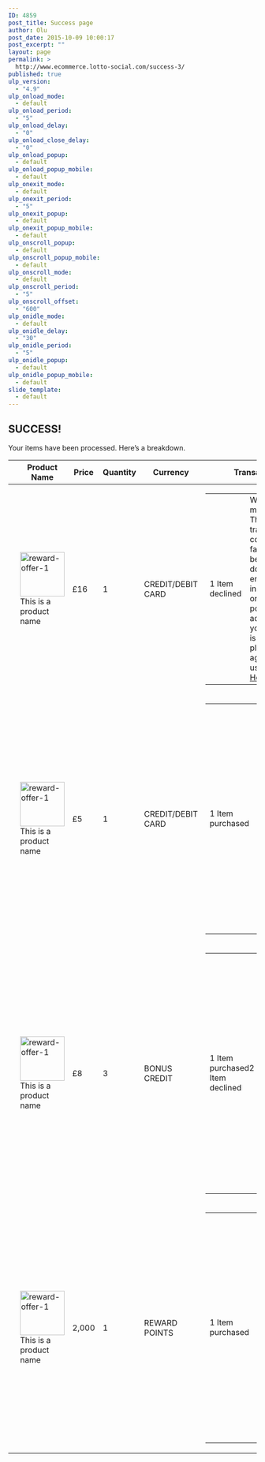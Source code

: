 ```yaml
---
ID: 4859
post_title: Success page
author: Olu
post_date: 2015-10-09 10:00:17
post_excerpt: ""
layout: page
permalink: >
  http://www.ecommerce.lotto-social.com/success-3/
published: true
ulp_version:
  - "4.9"
ulp_onload_mode:
  - default
ulp_onload_period:
  - "5"
ulp_onload_delay:
  - "0"
ulp_onload_close_delay:
  - "0"
ulp_onload_popup:
  - default
ulp_onload_popup_mobile:
  - default
ulp_onexit_mode:
  - default
ulp_onexit_period:
  - "5"
ulp_onexit_popup:
  - default
ulp_onexit_popup_mobile:
  - default
ulp_onscroll_popup:
  - default
ulp_onscroll_popup_mobile:
  - default
ulp_onscroll_mode:
  - default
ulp_onscroll_period:
  - "5"
ulp_onscroll_offset:
  - "600"
ulp_onidle_mode:
  - default
ulp_onidle_delay:
  - "30"
ulp_onidle_period:
  - "5"
ulp_onidle_popup:
  - default
ulp_onidle_popup_mobile:
  - default
slide_template:
  - default
---
```

<div class="woocommerce successDev">
<h2 class="greencolor">SUCCESS!</h2>
Your items have been processed. Here’s a breakdown.
<table class="shop_table cart" cellspacing="0">
<thead>
<tr>
<th class="product-remove"></th>
<th class="product-name">Product Name</th>
<th class="product-price">Price</th>
<th class="product-quantity">Quantity</th>
<th class="product-currency">Currency</th>
<th class="product-transaction">Transaction</th>
<th></th>
</tr>
</thead>
<tbody>
<tr class="cart_item">
<td class="product-remove"></td>
<td class="product-name"><a href="http://www.ecommerce.lotto-social.com/product/burger/"><img class="attachment-shop_thumbnail wp-post-image" src="http://www.ecommerce.lotto-social.com/wp-content/uploads/reward-offer-11-90x90.jpg" alt="reward-offer-1" width="90" height="90" /></a> This is a product name</td>
<td class="product-price">£16</td>
<td class="product-quantity">1</td>
<td class="product-currency"><span class="greencolor">CREDIT/DEBIT CARD</span></td>
<td class="declined-tooltip">
<table>
<tbody>
<tr>
<td class="product-transaction"><span class="rightWrong declined">1 Item declined</span></td>
<td><a class="ecolor tooltip-link">What this means</a>
<div class="tooltip-detail">This transaction could have failed
because you don’t have enough funds
in your credit or reward points in your
account. If you think this is an error
please try again or drop us a line in the
<a class="ecolor" href="www.dev.lotto-social.com/membersarea-help" target="_blank">Help page</a></div></td>
</tr>
</tbody>
</table>
</td>
</tr>
<tr class="cart_item">
<td class="product-remove"></td>
<td class="product-name"><a href="http://www.ecommerce.lotto-social.com/product/burger/"><img class="attachment-shop_thumbnail wp-post-image" src="http://www.ecommerce.lotto-social.com/wp-content/uploads/reward-offer-11-90x90.jpg" alt="reward-offer-1" width="90" height="90" /></a> This is a product name</td>
<td class="product-price">£5</td>
<td class="product-quantity">1</td>
<td class="product-currency"><span class="greencolor">CREDIT/DEBIT CARD</span></td>
<td class="declined-tooltip">
<table>
<tbody>
<tr>
<td class="product-transaction"><span class="rightWrong purchased">1 Item purchased</span></td>
<td><a class="ecolor tooltip-link">What this means</a>
<div class="tooltip-detail">This transaction could have failed
because you don’t have enough funds
in your credit or reward points in your
account. If you think this is an error
please try again or drop us a line in the
<a class="ecolor" href="www.dev.lotto-social.com/membersarea-help" target="_blank">Help page</a></div></td>
</tr>
</tbody>
</table>
</td>
</tr>
<tr class="cart_item">
<td class="product-remove"></td>
<td class="product-name"><a href="http://www.ecommerce.lotto-social.com/product/burger/"><img class="attachment-shop_thumbnail wp-post-image" src="http://www.ecommerce.lotto-social.com/wp-content/uploads/reward-offer-11-90x90.jpg" alt="reward-offer-1" width="90" height="90" /></a> This is a product name</td>
<td class="product-price">£8</td>
<td class="product-quantity">3</td>
<td class="product-currency"><span class="lcolor2">BONUS CREDIT</span></td>
<td class="declined-tooltip">
<table>
<tbody>
<tr>
<td class="product-transaction"><span class="rightWrong individual-tran">1 Item purchased2 Item declined</span></td>
<td><a class="ecolor tooltip-link">What this means</a>
<div class="tooltip-detail">This transaction could have failed
because you don’t have enough funds
in your credit or reward points in your
account. If you think this is an error
please try again or drop us a line in the
<a class="ecolor" href="/membersarea-help" target="_blank">Help page</a></div></td>
</tr>
</tbody>
</table>
</td>
</tr>
<tr class="cart_item">
<td class="product-remove"></td>
<td class="product-name"><a href="http://www.ecommerce.lotto-social.com/product/burger/"><img class="attachment-shop_thumbnail wp-post-image" src="http://www.ecommerce.lotto-social.com/wp-content/uploads/reward-offer-11-90x90.jpg" alt="reward-offer-1" width="90" height="90" /></a> This is a product name</td>
<td class="product-price">2,000</td>
<td class="product-quantity">1</td>
<td class="product-currency"><span class="ecolor">REWARD POINTS</span></td>
<td class="declined-tooltip">
<table>
<tbody>
<tr>
<td class="product-transaction"><span class="rightWrong purchased">1 Item purchased</span></td>
<td><a class="ecolor tooltip-link">What this means</a>
<div class="tooltip-detail">This transaction could have failed
because you don’t have enough funds
in your credit or reward points in your
account. If you think this is an error
please try again or drop us a line in the
<a class="ecolor" href="/membersarea-help" target="_blank">Help page</a></div></td>
</tr>
</tbody>
</table>
</td>
</tr>
</tbody>
</table>
</div>
<script>// <![CDATA[
$(document).ready(function() {
// TOOLTIP CLICK FUNCTION //
$('.declined-tooltip .tooltip-detail').hide();
$('.declined-tooltip .tooltip-link').hover(function(e){    
    e.preventDefault();
    var $this = $(this).parent().find('.tooltip-detail');
    $(".declined-tooltip .tooltip-detail").not($this).hide();
    $this.toggle();
    
});
// IF TRANSACTION SUCCESS THEN TOOLTIP DIV HIDE //
$('.declined-tooltip').each(function() {
  var $this = $(this);
  if ($this.find('.purchased').length) {
     $this.find('.tooltip-link').addClass('tooltipHide');
  }
});
});	
// ]]></script>